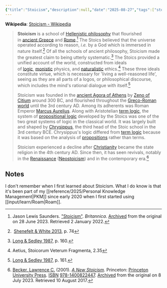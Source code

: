 ```yaml
---
{"title":"Stoicism","description":null,"date":"2025-08-27","tags":["stoicism","philosophy"],"dg-publish":true,"created":"2025-08-27 11:19:45","updated":"2025-08-27T11:31:52-04:00","permalink":"/input/learn/stoicism/","dgPassFrontmatter":true,"noteIcon":"3"}
---
```


**Wikipedia**: [Stoicism - Wikipedia](https://en.wikipedia.org/wiki/Stoicism)

> **Stoicism** is a school of [Hellenistic philosophy](https://en.wikipedia.org/wiki/Hellenistic_philosophy "Hellenistic philosophy") that flourished in [ancient Greece](https://en.wikipedia.org/wiki/Ancient_Greece "Ancient Greece") and [Rome](https://en.wikipedia.org/wiki/Ancient_Rome "Ancient Rome").[^1] The Stoics believed that the universe operated according to reason, _i.e._ by a God which is immersed in nature itself.[^2] Of all the schools of ancient philosophy, Stoicism made the greatest claim to being utterly systematic.[^3] The Stoics provided a unified account of the world, constructed from ideals of [logic](https://en.wikipedia.org/wiki/Logic "Logic"), [monistic](https://en.wikipedia.org/wiki/Monism "Monism") physics, and [naturalistic](https://en.wikipedia.org/wiki/Naturalism_\(philosophy\) "Naturalism (philosophy)") ethics.[^4] These three ideals constitute virtue, which is necessary for 'living a well-reasoned life', seeing as they are all parts of a logos, or philosophical discourse, which includes the mind's rational dialogue with itself.[^5]
> 
> Stoicism was founded in the [ancient Agora of Athens](https://en.wikipedia.org/wiki/Ancient_Agora_of_Athens "Ancient Agora of Athens") by [Zeno of Citium](https://en.wikipedia.org/wiki/Zeno_of_Citium "Zeno of Citium") around 300 BC, and flourished throughout the [Greco-Roman world](https://en.wikipedia.org/wiki/Greco-Roman_world "Greco-Roman world") until the 3rd century AD. Among its adherents was Roman Emperor [Marcus Aurelius](https://en.wikipedia.org/wiki/Marcus_Aurelius "Marcus Aurelius"). Along with Aristotelian [term logic](https://en.wikipedia.org/wiki/Term_logic "Term logic"), the system of [propositional logic](https://en.wikipedia.org/wiki/Propositional_logic "Propositional logic") developed by the Stoics was one of the two great systems of logic in the classical world. It was largely built and shaped by [Chrysippus](https://en.wikipedia.org/wiki/Chrysippus "Chrysippus"), the third head of the Stoic school in the 3rd century BCE. Chrysippus's logic differed from [term logic](https://en.wikipedia.org/wiki/Term_logic "Term logic") because it was based on the analysis of [propositions](https://en.wikipedia.org/wiki/Proposition "Proposition") rather than terms.
>
> Stoicism experienced a decline after [Christianity](https://en.wikipedia.org/wiki/Christianity "Christianity") became the state religion in the 4th century AD. Since then, it has seen revivals, notably in the [Renaissance](https://en.wikipedia.org/wiki/Renaissance_philosophy "Renaissance philosophy") ([Neostoicism](https://en.wikipedia.org/wiki/Neostoicism "Neostoicism")) and in the contemporary era.[^6]

## Notes

I don't remember when I first learned about Stoicism. What I do know is that it's been part of my [[reference/2025/Personal Knowledge Management\|PKM]] since early 2020 when I first started using [[input/learn/Roam\|Roam]].


[^1]: Jason Lewis Saunders. ["Stoicism"](https://www.britannica.com/topic/Stoicism). _Britannica_. [Archived](https://web.archive.org/web/20230628193627/https://www.britannica.com/topic/Stoicism) from the original on 28 June 2023. Retrieved 2 January 2022.

[^2]:  [Shenefelt & White 2013](https://en.wikipedia.org/wiki/Stoicism#CITEREFShenefeltWhite2013), p. 74

[^3]: [Long & Sedley 1987](https://en.wikipedia.org/wiki/Stoicism#CITEREFLongSedley1987), p. 160.

[^4]: Aetius, Stoicorum Veterum Fragmenta, 2.35

[^5]: [Long & Sedley 1987](https://en.wikipedia.org/wiki/Stoicism#CITEREFLongSedley1987), p. 161.

[^6]: [Becker, Lawrence C.](https://en.wikipedia.org/wiki/Lawrence_C._Becker "Lawrence C. Becker") (2001). [_A New Stoicism_](https://books.google.com/books?id=NbqFt3RPsuQC). Princeton: [Princeton University Press](https://en.wikipedia.org/wiki/Princeton_University_Press "Princeton University Press"). [ISBN](https://en.wikipedia.org/wiki/ISBN_\(identifier\) "ISBN (identifier)") [978-1400822447](https://en.wikipedia.org/wiki/Special:BookSources/978-1400822447 "Special:BookSources/978-1400822447"). [Archived](https://web.archive.org/web/20230708093213/https://books.google.com/books?id=NbqFt3RPsuQC) from the original on 8 July 2023. Retrieved 10 August 2017.
